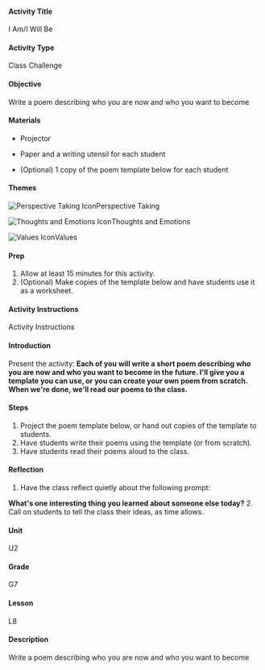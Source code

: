 #### Activity Title
I Am/I Will Be
#### Activity Type
Class Challenge
#### Objective
Write a poem describing who you are now and who you want to become
#### Materials
-  Projector

-  Paper and a writing utensil for each student

-  (Optional) 1 copy of the poem template below for each student
#### Themes
![Perspective Taking Icon](http://v5cmservice.secondstep.org/MS3TP_IMAGES/SKILLS/SKILLS_SMALL_IMAGES/perspective-taking-sm.png)Perspective Taking
 
![Thoughts and Emotions Icon](http://v5cmservice.secondstep.org/MS3TP_IMAGES/SKILLS/SKILLS_SMALL_IMAGES/thoughts-and-emotions-sm.png)Thoughts and Emotions
 
![Values Icon](http://v5cmservice.secondstep.org/MS3TP_IMAGES/SKILLS/SKILLS_SMALL_IMAGES/values-sm.png)Values
 

#### Prep
1. Allow at least 15 minutes for this activity.
2. (Optional) Make copies of the template below and have students use it as a worksheet.

#### Activity Instructions
Activity Instructions
#### Introduction
Present the activity: **Each of you will write a short poem describing who you are now and who you want to become in the future. I'll give you a template you can use, or you can create your own poem from scratch. When we're done, we'll read our poems to the class.**
#### Steps
1. Project the poem template below, or hand out copies of the template to students.
2. Have students write their poems using the template (or from scratch).
3. Have students read their poems aloud to the class.

#### Reflection
1. Have the class reflect quietly about the following prompt:

**What's one interesting thing you learned about someone else today?**
2. Call on students to tell the class their ideas, as time allows.

#### Unit
U2
#### Grade
G7
#### Lesson
L8
#### Description
Write a poem describing who you are now and who you want to become
